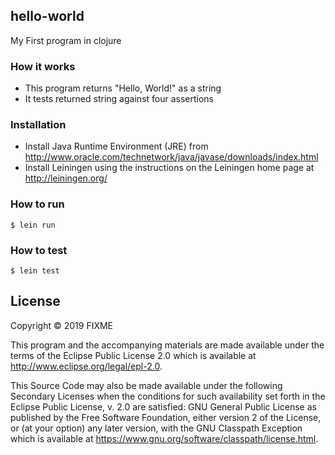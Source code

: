 ## hello-world

My First program in clojure

### How it works
* This program returns "Hello, World!" as a string
* It tests returned string against four assertions 

### Installation
* Install Java Runtime Environment (JRE) from http://www.oracle.com/technetwork/java/javase/downloads/index.html
* Install Leiningen using the instructions on the Leiningen home page at http://leiningen.org/ 
   
### How to run
    $ lein run
 
### How to test
    $ lein test
   
## License

Copyright © 2019 FIXME

This program and the accompanying materials are made available under the
terms of the Eclipse Public License 2.0 which is available at
http://www.eclipse.org/legal/epl-2.0.

This Source Code may also be made available under the following Secondary
Licenses when the conditions for such availability set forth in the Eclipse
Public License, v. 2.0 are satisfied: GNU General Public License as published by
the Free Software Foundation, either version 2 of the License, or (at your
option) any later version, with the GNU Classpath Exception which is available
at https://www.gnu.org/software/classpath/license.html.
